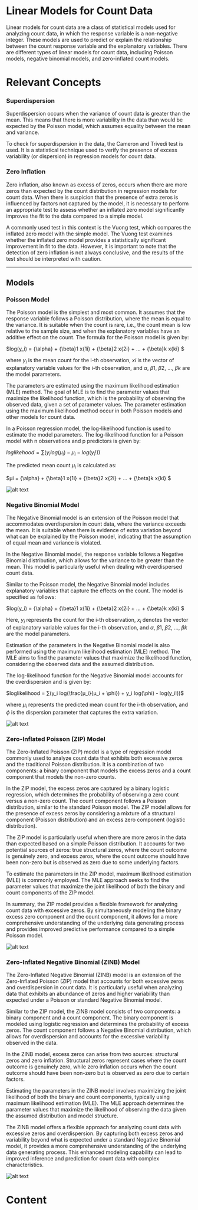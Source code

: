 # Linear Models for Count Data

Linear models for count data are a class of statistical models used for analyzing count data, in which the response variable is a non-negative integer. These models are used to predict or explain the relationship between the count response variable and the explanatory variables. There are different types of linear models for count data, including Poisson models, negative binomial models, and zero-inflated count models.

# Relevant Concepts

### Superdispersion

Superdispersion occurs when the variance of count data is greater than the mean. This means that there is more variability in the data than would be expected by the Poisson model, which assumes equality between the mean and variance.

To check for superdispersion in the data, the Cameron and Trivedi test is used. It is a statistical technique used to verify the presence of excess variability (or dispersion) in regression models for count data. 

### Zero Inflation

Zero inflation, also known as excess of zeros, occurs when there are more zeros than expected by the count distribution in regression models for count data. When there is suspicion that the presence of extra zeros is influenced by factors not captured by the model, it is necessary to perform an appropriate test to assess whether an inflated zero model significantly improves the fit to the data compared to a simple model.

A commonly used test in this context is the Vuong test, which compares the inflated zero model with the simple model. The Vuong test examines whether the inflated zero model provides a statistically significant improvement in fit to the data. However, it is important to note that the detection of zero inflation is not always conclusive, and the results of the test should be interpreted with caution.

***

## Models

### Poisson Model

The Poisson model is the simplest and most common. It assumes that the response variable follows a Poisson distribution, where the mean is equal to the variance. It is suitable when the count is rare, i.e., the count mean is low relative to the sample size, and when the explanatory variables have an additive effect on the count. The formula for the Poisson model is given by:

$log(y_i) = {\alpha} + {\beta}1 x{1i} + {\beta}2 x{2i} + ... + {\beta}k x{ki} $

where $y_i$ is the mean count for the i-th observation, $xi$ is the vector of explanatory variable values for the i-th observation, and ${\alpha}$, ${\beta}1$, ${\beta}2$, ..., ${\beta}k$ are the model parameters.

The parameters are estimated using the maximum likelihood estimation (MLE) method. The goal of MLE is to find the parameter values that maximize the likelihood function, which is the probability of observing the observed data, given a set of parameter values. The parameter estimation using the maximum likelihood method occur in both Poisson models and other models for count data.

In a Poisson regression model, the log-likelihood function is used to estimate the model parameters. The log-likelihood function for a Poisson model with n observations and p predictors is given by:

$loglikehood = ∑(y_i log(μ_i) - μ_i - log(y_i!))$

 The predicted mean count $μ_i$ is calculated as:
 
 $μi = {\alpha} + {\beta}1 x{1i} + {\beta}2 x{2i} + ... + {\beta}k x{ki} $

![alt text](https://github.com/Andrercouto/GeneralizedLinearModels/blob/main/Img/poisson.png?raw=true)


### Negative Binomial Model

The Negative Binomial model is an extension of the Poisson model that accommodates overdispersion in count data, where the variance exceeds the mean. It is suitable when there is evidence of extra variation beyond what can be explained by the Poisson model, indicating that the assumption of equal mean and variance is violated.

In the Negative Binomial model, the response variable follows a Negative Binomial distribution, which allows for the variance to be greater than the mean. This model is particularly useful when dealing with overdispersed count data. 

Similar to the Poisson model, the Negative Binomial model includes explanatory variables that capture the effects on the count. The model is specified as follows:

$log(y_i) = {\alpha} + {\beta}1 x{1i} + {\beta}2 x{2i} + ... + {\beta}k x{ki} $

Here, $y_i$ represents the count for the i-th observation, $x_i$ denotes the vector of explanatory variable values for the i-th observation, and ${\alpha}$, ${\beta}1$, ${\beta}2$, ..., ${\beta}k$ are the model parameters.

Estimation of the parameters in the Negative Binomial model is also performed using the maximum likelihood estimation (MLE) method. The MLE aims to find the parameter values that maximize the likelihood function, considering the observed data and the assumed distribution.

The log-likelihood function for the Negative Binomial model accounts for the overdispersion and is given by:

$loglikelihood = ∑(y_i log(\frac{μ_i}{μ_i + \phi}) + y_i log(\phi) - log(y_i!))$

where $μ_i$ represents the predicted mean count for the i-th observation, and $\phi$ is the dispersion parameter that captures the extra variation.

![alt text](https://github.com/Andrercouto/GeneralizedLinearModels/blob/main/Img/bnegdis.png?raw=true)

### Zero-Inflated Poisson (ZIP) Model

The Zero-Inflated Poisson (ZIP) model is a type of regression model commonly used to analyze count data that exhibits both excessive zeros and the traditional Poisson distribution. It is a combination of two components: a binary component that models the excess zeros and a count component that models the non-zero counts.

In the ZIP model, the excess zeros are captured by a binary logistic regression, which determines the probability of observing a zero count versus a non-zero count. The count component follows a Poisson distribution, similar to the standard Poisson model. The ZIP model allows for the presence of excess zeros by considering a mixture of a structural component (Poisson distribution) and an excess zero component (logistic distribution).

The ZIP model is particularly useful when there are more zeros in the data than expected based on a simple Poisson distribution. It accounts for two potential sources of zeros: true structural zeros, where the count outcome is genuinely zero, and excess zeros, where the count outcome should have been non-zero but is observed as zero due to some underlying factors.

To estimate the parameters in the ZIP model, maximum likelihood estimation (MLE) is commonly employed. The MLE approach seeks to find the parameter values that maximize the joint likelihood of both the binary and count components of the ZIP model.

In summary, the ZIP model provides a flexible framework for analyzing count data with excessive zeros. By simultaneously modeling the binary excess zero component and the count component, it allows for a more comprehensive understanding of the underlying data generating process and provides improved predictive performance compared to a simple Poisson model.

![alt text](https://github.com/Andrercouto/GeneralizedLinearModels/blob/main/Img/zip.png?raw=true)

### Zero-Inflated Negative Binomial (ZINB) Model

The Zero-Inflated Negative Binomial (ZINB) model is an extension of the Zero-Inflated Poisson (ZIP) model that accounts for both excessive zeros and overdispersion in count data. It is particularly useful when analyzing data that exhibits an abundance of zeros and higher variability than expected under a Poisson or standard Negative Binomial model.

Similar to the ZIP model, the ZINB model consists of two components: a binary component and a count component. The binary component is modeled using logistic regression and determines the probability of excess zeros. The count component follows a Negative Binomial distribution, which allows for overdispersion and accounts for the excessive variability observed in the data.

In the ZINB model, excess zeros can arise from two sources: structural zeros and zero inflation. Structural zeros represent cases where the count outcome is genuinely zero, while zero inflation occurs when the count outcome should have been non-zero but is observed as zero due to certain factors.

Estimating the parameters in the ZINB model involves maximizing the joint likelihood of both the binary and count components, typically using maximum likelihood estimation (MLE). The MLE approach determines the parameter values that maximize the likelihood of observing the data given the assumed distribution and model structure.

The ZINB model offers a flexible approach for analyzing count data with excessive zeros and overdispersion. By capturing both excess zeros and variability beyond what is expected under a standard Negative Binomial model, it provides a more comprehensive understanding of the underlying data generating process. This enhanced modeling capability can lead to improved inference and prediction for count data with complex characteristics.

![alt text](https://github.com/Andrercouto/GeneralizedLinearModels/blob/main/Img/zinb.png?raw=true)

# Content
